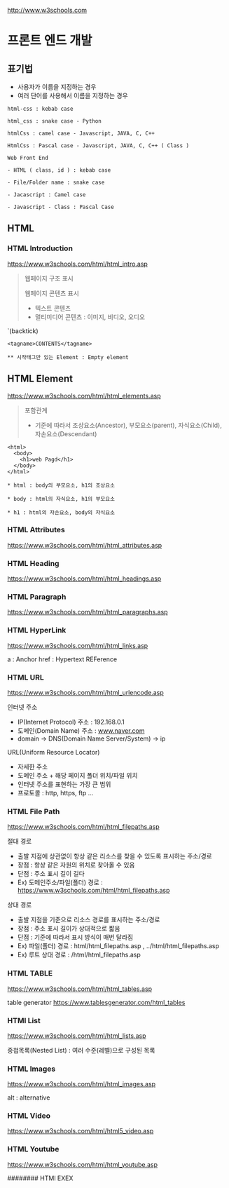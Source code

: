 http://www.w3schools.com

# 프론트 엔드 개발

## 표기법
- 사용자가 이름을 지정하는 경우
- 여러 단어를 사용해서 이름을 지정하는 경우

```
html-css : kebab case

html_css : snake case - Python

htmlCss : camel case - Javascript, JAVA, C, C++

HtmlCss : Pascal case - Javascript, JAVA, C, C++ ( Class )

Web Front End

- HTML ( class, id ) : kebab case

- File/Folder name : snake case

- Jacascript : Camel case

- Javascript - Class : Pascal Case
```

## HTML

### HTML Introduction
https://www.w3schools.com/html/html_intro.asp

> 웹페이지 구조 표시
> 
> 웹페이지 콘텐츠 표시
> - 텍스트 콘텐츠
> - 멀티미디어 콘텐츠 : 이미지, 비디오, 오디오

`(backtick)

```
<tagname>CONTENTS</tagname>

** 시작태그만 있는 Element : Empty element
```

## HTML Element
https://www.w3schools.com/html/html_elements.asp

> 포함관계
> - 기준에 따라서 조상요소(Ancestor), 부모요소(parent), 자식요소(Child), 자손요소(Descendant)

```
<html>
  <body>
    <h1>web Pagd</h1>
  </body>
</html>

* html : body의 부모요소, h1의 조상요소

* body : html의 자식요소, h1의 부모요소

* h1 : html의 자손요소, body의 자식요소
```

### HTML Attributes
https://www.w3schools.com/html/html_attributes.asp



### HTML Heading
https://www.w3schools.com/html/html_headings.asp



### HTML Paragraph
https://www.w3schools.com/html/html_paragraphs.asp



### HTML HyperLink
https://www.w3schools.com/html/html_links.asp

a : Anchor
href : Hypertext REFerence



### HTML URL
https://www.w3schools.com/html/html_urlencode.asp

인터넷 주소
- IP(Internet Protocol) 주소 : 192.168.0.1 
- 도메인(Domain Name) 주소 : www.naver.com
- domain -> DNS(Domain Name Server/System) -> ip

URL(Uniform Resource Locator)
- 자세한 주소
- 도메인 주소 + 해당 페이지 폴더 위치/파일 위치
- 인터넷 주소를 표현하는 가장 큰 범위
- 프로토콜 : http, https, ftp ...



### HTML File Path
https://www.w3schools.com/html/html_filepaths.asp

절대 경로
- 출발 지점에 상관없이 항상 같은 리소스를 찾을 수 있도록 표시하는 주소/경로
- 장점 : 항상 같은 자원의 위치로 찾아올 수 있음
- 단점 : 주소 표시 길이 길다
- Ex) 도메인주소/파일(폴더) 경로 : https://www.w3schools.com/html/html_filepaths.asp

상대 경로
- 출발 지점을 기준으로 리소스 경로를 표시하는 주소/경로
- 장점 : 주소 표시 길이가 상대적으로 짧음
- 단점 : 기준에 따라서 표시 방식이 매번 달라짐
- Ex) 파일(폴더) 경로 : html/html_filepaths.asp , ../html/html_filepaths.asp
- Ex) 루트 상대 경로 : /html/html_filepaths.asp



### HTML TABLE
https://www.w3schools.com/html/html_tables.asp

table generator
https://www.tablesgenerator.com/html_tables



### HTMl List
https://www.w3schools.com/html/html_lists.asp

중첩목록(Nested List) : 여러 수준(레벨)으로 구성된 목록



### HTML Images
https://www.w3schools.com/html/html_images.asp

alt : alternative



### HTML Video
https://www.w3schools.com/html/html5_video.asp



### HTML Youtube
https://www.w3schools.com/html/html_youtube.asp





######## HTMl EXEX


